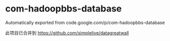 # com-hadoopbbs-database
Automatically exported from code.google.com/p/com-hadoopbbs-database

此项目已合并到 https://github.com/simplelive/datagreatwall
